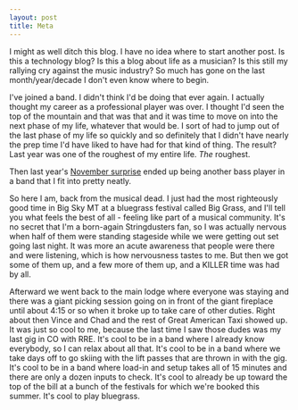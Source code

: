 ```yaml
---
layout: post
title: Meta
---
```

I might as well ditch this blog.  I have no idea where to start another post. Is this a technology blog?  Is this a blog about life as a musician?  Is this still my rallying cry against the music industry?  So much has gone on the last month/year/decade I don't even know where to begin.

I've joined a band.  I didn't think I'd be doing that ever again.  I actually thought my career as a professional player was over.  I thought I'd seen the top of the mountain and that was that and it was time to move on into the next phase of my life, whatever that would be.  I sort of had to jump out of the last phase of my life so quickly and so definitely that I didn't have nearly the prep time I'd have liked to have had for that kind of thing.  The result?  Last year was one of the roughest of my entire life.  _The_ roughest.  

Then last year's [November surprise](/2009/12/more-on-quitting-a-band/) ended up being another bass player in a band that I fit into pretty neatly.

So here I am, back from the musical dead.  I just had the most righteously good time in Big Sky MT at a bluegrass festival called Big Grass, and I'll tell you what feels the best of all - feeling like part of a musical community.  It's no secret that I'm a born-again Stringdusters fan, so I was actually nervous when half of them were standing stageside while we were getting out set going last night.  It was more an acute awareness that people were there and were listening, which is how nervousness tastes to me.  But then we got some of them up, and a few more of them up, and a KILLER time was had by all.

Afterward we went back to the main lodge where everyone was staying and there was a giant picking session going on in front of the giant fireplace until about 4:15 or so when it broke up to take care of other duties.  Right about then Vince and Chad and the rest of Great American Taxi showed up.  It was just so cool to me, because the last time I saw those dudes was my last gig in CO with RRE.  It's cool to be in a band where I already know everybody, so I can relax about all that.  It's cool to be in a band where we take days off to go skiing with the lift passes that are thrown in with the gig.  It's cool to be in a band where load-in and setup takes all of 15 minutes and there are only a dozen inputs to check.  It's cool to already be up toward the top of the bill at a bunch of the festivals for which we're booked this summer.  It's cool to play bluegrass.  